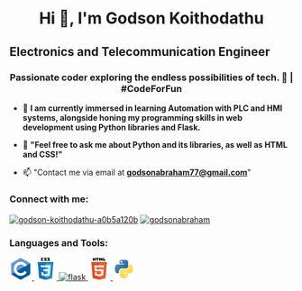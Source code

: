 <h1 align="center">Hi 👋, I'm Godson Koithodathu</h1>
<h2>Electronics and Telecommunication Engineer</h2>
<h3 align="center">Passionate coder exploring the endless possibilities of tech. 🚀 | #CodeForFun</h3>

- 🌱 **I am currently immersed in learning Automation with PLC and HMI systems, alongside honing my programming skills in web development using Python libraries and Flask.**
- 💬 **"Feel free to ask me about Python and its libraries, as well as HTML and CSS!"**

- 📫 "Contact me via email at **godsonabraham77@gmail.com**"

<h3 align="left">Connect with me:</h3>
<p align="left">
<a href="https://linkedin.com/in/godson-koithodathu-a0b5a120b" target="blank"><img align="center" src="https://raw.githubusercontent.com/rahuldkjain/github-profile-readme-generator/master/src/images/icons/Social/linked-in-alt.svg" alt="godson-koithodathu-a0b5a120b" height="30" width="40" /></a>
<a href="https://instagram.com/godsonabraham" target="blank"><img align="center" src="https://raw.githubusercontent.com/rahuldkjain/github-profile-readme-generator/master/src/images/icons/Social/instagram.svg" alt="godsonabraham" height="30" width="40" /></a>
</p>

<h3 align="left">Languages and Tools:</h3>
<p align="left"> <a href="https://www.cprogramming.com/" target="_blank" rel="noreferrer"> <img src="https://raw.githubusercontent.com/devicons/devicon/master/icons/c/c-original.svg" alt="c" width="40" height="40"/> </a> <a href="https://www.w3schools.com/css/" target="_blank" rel="noreferrer"> <img src="https://raw.githubusercontent.com/devicons/devicon/master/icons/css3/css3-original-wordmark.svg" alt="css3" width="40" height="40"/> </a> <a href="https://flask.palletsprojects.com/" target="_blank" rel="noreferrer"> <img src="https://www.vectorlogo.zone/logos/pocoo_flask/pocoo_flask-icon.svg" alt="flask" width="40" height="40"/> </a> <a href="https://www.w3.org/html/" target="_blank" rel="noreferrer"> <img src="https://raw.githubusercontent.com/devicons/devicon/master/icons/html5/html5-original-wordmark.svg" alt="html5" width="40" height="40"/> </a> <a href="https://www.python.org" target="_blank" rel="noreferrer"> <img src="https://raw.githubusercontent.com/devicons/devicon/master/icons/python/python-original.svg" alt="python" width="40" height="40"/> </a> </p>
